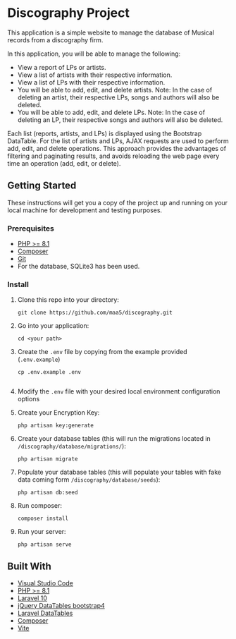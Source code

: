 
# Discography Project

This application is a simple website to manage the database of Musical records from a discography firm.

In this application, you will be able to manage the following:
- View a report of LPs or artists.
- View a list of artists with their respective information.
- View a list of LPs with their respective information.
- You will be able to add, edit, and delete artists. Note: In the case of deleting an artist, their respective LPs, songs and authors will also be deleted.
- You will be able to add, edit, and delete LPs. Note: In the case of deleting an LP, their respective songs and authors will also be deleted.

Each list (reports, artists, and LPs) is displayed using the Bootstrap DataTable.
For the list of artists and LPs, AJAX requests are used to perform add, edit, and delete operations. This approach provides the advantages of filtering and paginating results, and avoids reloading the web page every time an operation (add, edit, or delete).


## Getting Started

These instructions will get you a copy of the project up and running on your local machine for development and testing purposes. 

### Prerequisites

- [PHP >= 8.1](http://php.net/)
- [Composer](https://getcomposer.org/)
- [Git](https://git-scm.com/)
- For the database, SQLite3 has been used.

### Install

1. Clone this repo into your directory:

    ````
    git clone https://github.com/maa5/discography.git
    ````

2. Go into your application:
   
   ````    
   cd <your path>
   ````

3. Create the `.env` file by copying from the example provided (`.env.example`)

   ```
   cp .env.example .env
    
   ```

4. Modify the `.env` file with your desired local environment configuration options
5. Create your Encryption Key:

    ```
    php artisan key:generate
    ```
6. Create your database tables (this will run the migrations located in `/discography/database/migrations/`):
    ```
    php artisan migrate
    ```
7. Populate your database tables (this will populate your tables with fake data coming form `/discography/database/seeds`):
    ````
    php artisan db:seed
    ````
8. Run composer:
    ````
    composer install
    ````
9. Run your server:
   ````
   php artisan serve
   ````


## Built With

- [Visual Studio Code](https://code.visualstudio.com/)
- [PHP >= 8.1](http://php.net/)
- [Laravel 10](https://laravel.com/)
- [jQuery DataTables bootstrap4](https://datatables.net/examples/styling/bootstrap4)
- [Laravel DataTables](https://yajrabox.com/docs/laravel-datatables/10.0)
- [Composer](https://getcomposer.org/)
- [Vite](https://es.vitejs.dev/)
